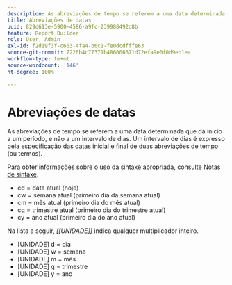 ```yaml
---
description: As abreviações de tempo se referem a uma data determinada que dá início a um período, e não a um intervalo de dias. Um intervalo de dias é expresso pela especificação das datas inicial e final de duas abreviações de tempo (ou termos).
title: Abreviações de datas
uuid: 829d613e-5900-4586-a9fc-239988492d8b
feature: Report Builder
role: User, Admin
exl-id: f2d19f3f-c663-4fa4-b6c1-fe0dcdfffe63
source-git-commit: 7226b4c77371b486006671d72efa9e0f0d9eb1ea
workflow-type: tm+mt
source-wordcount: '146'
ht-degree: 100%

---
```


# Abreviações de datas

As abreviações de tempo se referem a uma data determinada que dá início a um período, e não a um intervalo de dias. Um intervalo de dias é expresso pela especificação das datas inicial e final de duas abreviações de tempo (ou termos).

Para obter informações sobre o uso da sintaxe apropriada, consulte [Notas de sintaxe](/help/analyze/report-builder/data-requests/configuring-report-dates/c-customized-date-expressions/examples-of-date-ranges-using-customized-expressions.md#section_555D6563B2D94FA3BDD801DC0B8C289D).

* cd = data atual (hoje)
* cw = semana atual (primeiro dia da semana atual)
* cm = mês atual (primeiro dia do mês atual)
* cq = trimestre atual (primeiro dia do trimestre atual)
* cy = ano atual (primeiro dia do ano atual)

Na lista a seguir, *[[UNIDADE]]* indica qualquer multiplicador inteiro.

* [UNIDADE] d = dia
* [UNIDADE] w = semana
* [UNIDADE] m = mês
* [UNIDADE] q = trimestre
* [UNIDADE] y = ano
